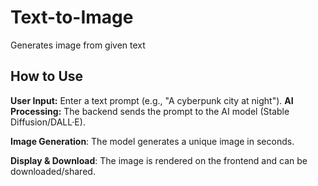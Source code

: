 # Text-to-Image
Generates image from given text 

## How to Use  

**User Input:** Enter a text prompt (e.g., "A cyberpunk city at night").
**AI Processing:** The backend sends the prompt to the AI model (Stable Diffusion/DALL·E).

**Image Generation**: The model generates a unique image in seconds.

**Display & Download**: The image is rendered on the frontend and can be downloaded/shared.


